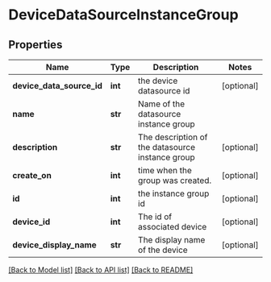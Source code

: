 # DeviceDataSourceInstanceGroup

## Properties
Name | Type | Description | Notes
------------ | ------------- | ------------- | -------------
**device_data_source_id** | **int** | the device datasource id | [optional] 
**name** | **str** | Name of the datasource instance group | 
**description** | **str** | The description of the datasource instance group | [optional] 
**create_on** | **int** | time when the group was created. | [optional] 
**id** | **int** | the instance group id | [optional] 
**device_id** | **int** | The id of associated device | [optional] 
**device_display_name** | **str** | The display name of the device | [optional] 

[[Back to Model list]](../README.md#documentation-for-models) [[Back to API list]](../README.md#documentation-for-api-endpoints) [[Back to README]](../README.md)


